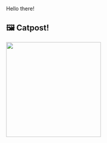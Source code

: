 Hello there!



## 🖼️ Catpost!

<sub>
    <img src="https://cdn2.thecatapi.com/images/MTU5MDA2Nw.png" height="256">
</sub>

